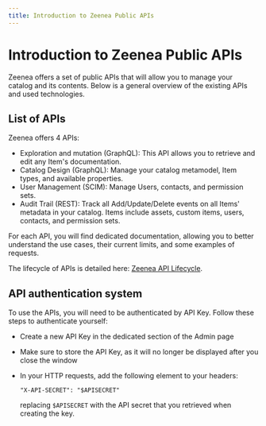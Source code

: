 ```yaml
---
title: Introduction to Zeenea Public APIs
---
```


# Introduction to Zeenea Public APIs

Zeenea offers a set of public APIs that will allow you to manage your catalog and its contents. Below is a general overview of the existing APIs and used technologies. 

## List of APIs
Zeenea offers 4 APIs: 

* Exploration and mutation (GraphQL): This API allows you to retrieve and edit any Item's documentation.
* Catalog Design (GraphQL): Manage your catalog metamodel, Item types, and available properties. 
* User Management (SCIM): Manage Users, contacts, and permission sets. 
* Audit Trail (REST): Track all Add/Update/Delete events on all Items' metadata in your catalog. Items include assets, custom items, users, contacts, and permission sets. 

For each API, you will find dedicated documentation, allowing you to better understand the use cases, their current limits, and some examples of requests.

The lifecycle of APIs is detailed here: [Zeenea API Lifecycle](./zeenea-api-lifecycle.md).

## API authentication system
To use the APIs, you will need to be authenticated by API Key. Follow these steps to authenticate yourself: 

* Create a new API Key in the dedicated section of the Admin page
* Make sure to store the API Key, as it will no longer be displayed after you close the window
* In your HTTP requests, add the following element to your headers: 

    `"X-API-SECRET": "$APISECRET"`
    
    replacing `$APISECRET` with the API secret that you retrieved when creating the key.

 